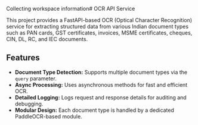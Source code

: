 Collecting workspace information# OCR API Service

This project provides a FastAPI-based OCR (Optical Character Recognition) service for extracting structured data from various Indian document types such as PAN cards, GST certificates, invoices, MSME certificates, cheques, CIN, DL, RC, and IEC documents.

## Features

- **Document Type Detection:** Supports multiple document types via the `query` parameter.
- **Async Processing:** Uses asynchronous methods for fast and efficient OCR.
- **Detailed Logging:** Logs request and response details for auditing and debugging.
- **Modular Design:** Each document type is handled by a dedicated PaddleOCR-based module.
